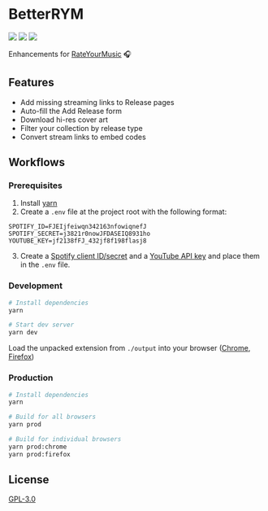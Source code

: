 # BetterRYM

<a href="LICENSE"><img src="https://badgen.net/github/license/jgchk/better-rym" /></a>
<a href="https://addons.mozilla.org/en-US/firefox/addon/better-rym/"><img src="https://badgen.net/amo/v/better-rym?color=orange" /></a>
<a href="https://chrome.google.com/webstore/detail/betterrym/pdbgknkejapoehgogijhmahhpiimlhjg"><img src="https://badgen.net/chrome-web-store/v/pdbgknkejapoehgogijhmahhpiimlhjg?color=green" /></a>

Enhancements for [RateYourMusic](https://rateyourmusic.com/) 🎧

## Features

- Add missing streaming links to Release pages
- Auto-fill the Add Release form
- Download hi-res cover art
- Filter your collection by release type
- Convert stream links to embed codes

## Workflows

### Prerequisites

1. Install [yarn](https://classic.yarnpkg.com)
2. Create a `.env` file at the project root with the following format:

```
SPOTIFY_ID=FJEIjfeiwqn342163nfowiqnefJ
SPOTIFY_SECRET=j3821r0nowJFDASEIQ8931ho
YOUTUBE_KEY=jf2138fFJ_432jf8f198flasj8
```

3. Create a [Spotify client ID/secret](https://developer.spotify.com/documentation/general/guides/app-settings/#register-your-app) and a [YouTube API key](https://developers.google.com/youtube/v3/getting-started#before-you-start) and place them in the `.env` file.

### Development

```sh
# Install dependencies
yarn

# Start dev server
yarn dev
```

Load the unpacked extension from `./output` into your browser ([Chrome](https://developer.chrome.com/docs/extensions/mv3/getstarted/#manifest), [Firefox](https://extensionworkshop.com/documentation/develop/temporary-installation-in-firefox/))

### Production

```sh
# Install dependencies
yarn

# Build for all browsers
yarn prod

# Build for individual browsers
yarn prod:chrome
yarn prod:firefox
```

## License

[GPL-3.0](https://github.com/jgchk/betterRYM/blob/main/LICENSE)

